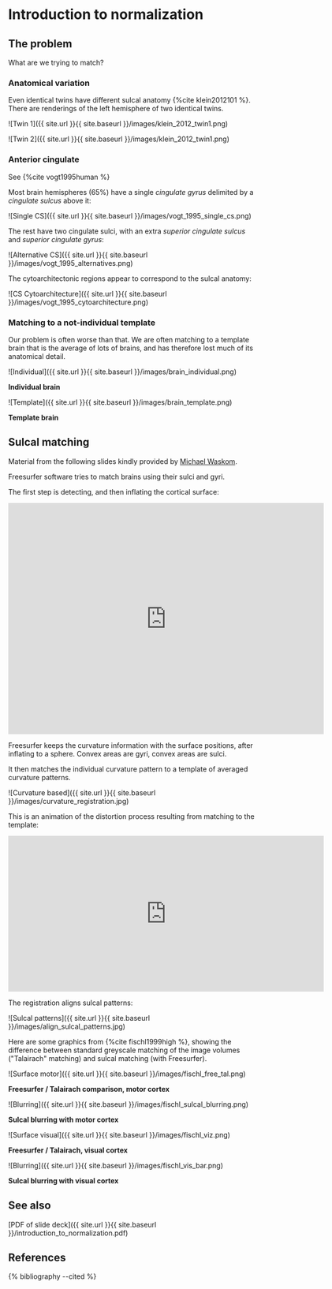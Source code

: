 # Introduction to normalization

## The problem

What are we trying to match?

### Anatomical variation

Even identical twins have different sulcal anatomy {%cite klein2012101 %}.  There are renderings of the left hemisphere of two identical twins.

![Twin 1]({{ site.url }}{{ site.baseurl }}/images/klein_2012_twin1.png)

![Twin 2]({{ site.url }}{{ site.baseurl }}/images/klein_2012_twin1.png)

### Anterior cingulate

See {%cite vogt1995human %}

Most brain hemispheres (65%) have a single *cingulate gyrus* delimited by
a *cingulate sulcus* above it:

![Single CS]({{ site.url }}{{ site.baseurl }}/images/vogt_1995_single_cs.png)

The rest have two cingulate sulci, with an extra *superior cingulate sulcus*
and *superior cingulate gyrus*:

![Alternative CS]({{ site.url }}{{ site.baseurl }}/images/vogt_1995_alternatives.png)

The cytoarchitectonic regions appear to correspond to the sulcal anatomy:

![CS Cytoarchitecture]({{ site.url }}{{ site.baseurl }}/images/vogt_1995_cytoarchitecture.png)

### Matching to a not-individual template

Our problem is often worse than that.  We are often matching to a template brain that is the average of lots of brains, and has therefore lost much of its anatomical detail.

![Individual]({{ site.url }}{{ site.baseurl }}/images/brain_individual.png)

**Individual brain**

![Template]({{ site.url }}{{ site.baseurl }}/images/brain_template.png)

**Template brain**

## Sulcal matching

Material from the following slides kindly provided by [Michael Waskom](http://www.cns.nyu.edu/~mwaskom).

Freesurfer software tries to match brains using their sulci and gyri.

The first step is detecting, and then inflating the cortical surface:

<iframe src="https://player.vimeo.com/video/299292912" width="640" height="469" frameborder="0" webkitallowfullscreen mozallowfullscreen allowfullscreen></iframe>

Freesurfer keeps the curvature information with the surface positions, after inflating to a sphere.  Convex areas are gyri, convex areas are sulci.

It then matches the individual curvature pattern to a template of averaged
curvature patterns.

![Curvature based]({{ site.url }}{{ site.baseurl }}/images/curvature_registration.jpg)

This is an animation of the distortion process resulting from matching to the template:

<iframe src="https://player.vimeo.com/video/299294520" width="640" height="316" frameborder="0" webkitallowfullscreen mozallowfullscreen allowfullscreen></iframe>

The registration aligns sulcal patterns:

![Sulcal patterns]({{ site.url }}{{ site.baseurl }}/images/align_sulcal_patterns.jpg)

Here are some graphics from {%cite fischl1999high %}, showing the difference
between standard greyscale matching of the image volumes ("Talairach" matching)
and sulcal matching (with Freesurfer).

![Surface motor]({{ site.url }}{{ site.baseurl }}/images/fischl_free_tal.png)

**Freesurfer / Talairach comparison, motor cortex**

![Blurring]({{ site.url }}{{ site.baseurl }}/images/fischl_sulcal_blurring.png)

**Sulcal blurring with motor cortex**

![Surface visual]({{ site.url }}{{ site.baseurl }}/images/fischl_viz.png)

**Freesurfer / Talairach, visual cortex**

![Blurring]({{ site.url }}{{ site.baseurl }}/images/fischl_vis_bar.png)

**Sulcal blurring with visual cortex**

## See also

[PDF of slide deck]({{ site.url }}{{ site.baseurl }}/introduction_to_normalization.pdf)

## References

{% bibliography --cited %}
